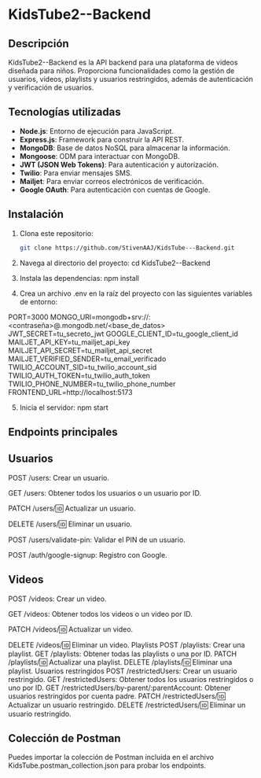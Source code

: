 # KidsTube2--Backend

## Descripción
KidsTube2--Backend es la API backend para una plataforma de videos diseñada para niños. Proporciona funcionalidades como la gestión de usuarios, videos, playlists y usuarios restringidos, además de autenticación y verificación de usuarios.

## Tecnologías utilizadas
- **Node.js**: Entorno de ejecución para JavaScript.
- **Express.js**: Framework para construir la API REST.
- **MongoDB**: Base de datos NoSQL para almacenar la información.
- **Mongoose**: ODM para interactuar con MongoDB.
- **JWT (JSON Web Tokens)**: Para autenticación y autorización.
- **Twilio**: Para enviar mensajes SMS.
- **Mailjet**: Para enviar correos electrónicos de verificación.
- **Google OAuth**: Para autenticación con cuentas de Google.

## Instalación
1. Clona este repositorio:
   ```bash
   git clone https://github.com/StivenAAJ/KidsTube---Backend.git

2. Navega al directorio del proyecto:
    cd KidsTube2--Backend

3. Instala las dependencias:
    npm install

4. Crea un archivo .env en la raíz del proyecto con las siguientes variables de entorno:

PORT=3000
MONGO_URI=mongodb+srv://<usuario>:<contraseña>@<cluster>.mongodb.net/<base_de_datos>
JWT_SECRET=tu_secreto_jwt
GOOGLE_CLIENT_ID=tu_google_client_id
MAILJET_API_KEY=tu_mailjet_api_key
MAILJET_API_SECRET=tu_mailjet_api_secret
MAILJET_VERIFIED_SENDER=tu_email_verificado
TWILIO_ACCOUNT_SID=tu_twilio_account_sid
TWILIO_AUTH_TOKEN=tu_twilio_auth_token
TWILIO_PHONE_NUMBER=tu_twilio_phone_number
FRONTEND_URL=http://localhost:5173


5. Inicia el servidor:
    npm start

## Endpoints principales

## Usuarios

POST /users: Crear un usuario.

GET /users: Obtener todos los usuarios o un usuario por ID.

PATCH /users/:id: Actualizar un usuario.

DELETE /users/:id: Eliminar un usuario.

POST /users/validate-pin: Validar el PIN de un usuario.

POST /auth/google-signup: Registro con Google.

## Videos

POST /videos: Crear un video.

GET /videos: Obtener todos los videos o un video por ID.

PATCH /videos/:id: Actualizar un video.

DELETE /videos/:id: Eliminar un video.
Playlists
POST /playlists: Crear una playlist.
GET /playlists: Obtener todas las playlists o una por ID.
PATCH /playlists/:id: Actualizar una playlist.
DELETE /playlists/:id: Eliminar una playlist.
Usuarios restringidos
POST /restrictedUsers: Crear un usuario restringido.
GET /restrictedUsers: Obtener todos los usuarios restringidos o uno por ID.
GET /restrictedUsers/by-parent/:parentAccount: Obtener usuarios restringidos por cuenta padre.
PATCH /restrictedUsers/:id: Actualizar un usuario restringido.
DELETE /restrictedUsers/:id: Eliminar un usuario restringido.

## Colección de Postman
Puedes importar la colección de Postman incluida en el archivo KidsTube.postman_collection.json para probar los endpoints.